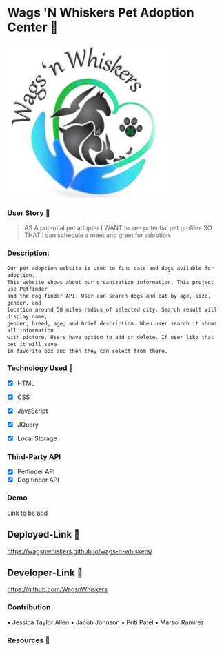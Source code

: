# Wags 'N Whiskers Pet Adoption Center 🐾
![alt="site"](./assets/images/WnW-logo.jpg)


### User Story 📖
> AS A potential pet adopter
> I WANT to see potential pet profiles
> SO THAT I can schedule a meet and greet for adoption. 

### Description: 
	Our pet adoption website is used to find cats and dogs avilable for adoption. 
    This website shows about our organization information. This project use Petfinder
    and the dog finder API. User can search dogs and cat by age, size, gender, and 
    location around 50 miles radius of selected city. Search result will display name,
    gender, breed, age, and brief description. When user search it shows all information
    with picture. Users have option to add or delete. If user like that pet it will save 
    in favorite box and then they can select from there. 

### Technology Used 🧰
- [X] HTML
- [X] CSS
- [X] JavaScript 
- [X] JQuery
- [X] Local Storage


### Third-Party API 
- [X] Petfinder API
- [X] Dog finder API

### Demo
Link to be add

## Deployed-Link 🔗
https://wagsnwhiskers.github.io/wags-n-whiskers/

## Developer-Link 🔗
https://github.com/WagsnWhiskers

### Contribution
•	Jessica Taylor Allen
•	Jacob Johnson
•	Priti Patel
•	Marsol Ramirez

### Resources 🤝

